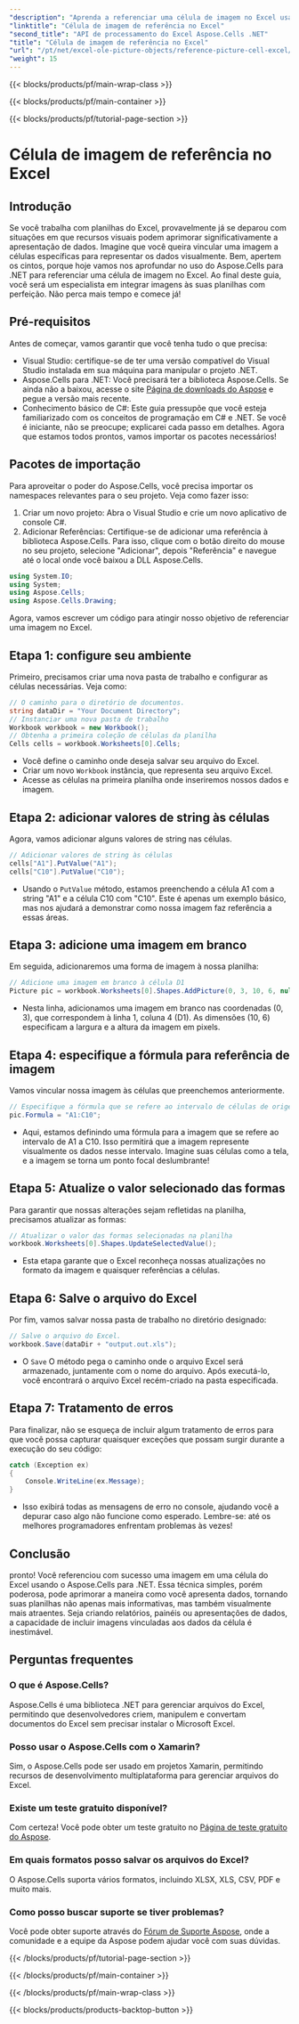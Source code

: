 ```yaml
---
"description": "Aprenda a referenciar uma célula de imagem no Excel usando o Aspose.Cells para .NET com este tutorial passo a passo. Aprimore suas planilhas."
"linktitle": "Célula de imagem de referência no Excel"
"second_title": "API de processamento do Excel Aspose.Cells .NET"
"title": "Célula de imagem de referência no Excel"
"url": "/pt/net/excel-ole-picture-objects/reference-picture-cell-excel/"
"weight": 15
---
```


{{< blocks/products/pf/main-wrap-class >}}

{{< blocks/products/pf/main-container >}}

{{< blocks/products/pf/tutorial-page-section >}}

# Célula de imagem de referência no Excel

## Introdução
Se você trabalha com planilhas do Excel, provavelmente já se deparou com situações em que recursos visuais podem aprimorar significativamente a apresentação de dados. Imagine que você queira vincular uma imagem a células específicas para representar os dados visualmente. Bem, apertem os cintos, porque hoje vamos nos aprofundar no uso do Aspose.Cells para .NET para referenciar uma célula de imagem no Excel. Ao final deste guia, você será um especialista em integrar imagens às suas planilhas com perfeição. Não perca mais tempo e comece já!
## Pré-requisitos
Antes de começar, vamos garantir que você tenha tudo o que precisa:
- Visual Studio: certifique-se de ter uma versão compatível do Visual Studio instalada em sua máquina para manipular o projeto .NET.
- Aspose.Cells para .NET: Você precisará ter a biblioteca Aspose.Cells. Se ainda não a baixou, acesse o site [Página de downloads do Aspose](https://releases.aspose.com/cells/net/) e pegue a versão mais recente.
- Conhecimento básico de C#: Este guia pressupõe que você esteja familiarizado com os conceitos de programação em C# e .NET. Se você é iniciante, não se preocupe; explicarei cada passo em detalhes.
Agora que estamos todos prontos, vamos importar os pacotes necessários!
## Pacotes de importação
Para aproveitar o poder do Aspose.Cells, você precisa importar os namespaces relevantes para o seu projeto. Veja como fazer isso:
1. Criar um novo projeto: Abra o Visual Studio e crie um novo aplicativo de console C#.
2. Adicionar Referências: Certifique-se de adicionar uma referência à biblioteca Aspose.Cells. Para isso, clique com o botão direito do mouse no seu projeto, selecione "Adicionar", depois "Referência" e navegue até o local onde você baixou a DLL Aspose.Cells.
```csharp
using System.IO;
using System;
using Aspose.Cells;
using Aspose.Cells.Drawing;
```
Agora, vamos escrever um código para atingir nosso objetivo de referenciar uma imagem no Excel.
## Etapa 1: configure seu ambiente
Primeiro, precisamos criar uma nova pasta de trabalho e configurar as células necessárias. Veja como:
```csharp
// O caminho para o diretório de documentos.
string dataDir = "Your Document Directory";
// Instanciar uma nova pasta de trabalho
Workbook workbook = new Workbook();
// Obtenha a primeira coleção de células da planilha
Cells cells = workbook.Worksheets[0].Cells;
```
 
- Você define o caminho onde deseja salvar seu arquivo do Excel.
- Criar um novo `Workbook` instância, que representa seu arquivo Excel.
- Acesse as células na primeira planilha onde inseriremos nossos dados e imagem.
## Etapa 2: adicionar valores de string às células
Agora, vamos adicionar alguns valores de string nas células. 
```csharp
// Adicionar valores de string às células
cells["A1"].PutValue("A1");
cells["C10"].PutValue("C10");
```
 
- Usando o `PutValue` método, estamos preenchendo a célula A1 com a string "A1" e a célula C10 com "C10". Este é apenas um exemplo básico, mas nos ajudará a demonstrar como nossa imagem faz referência a essas áreas.
## Etapa 3: adicione uma imagem em branco
Em seguida, adicionaremos uma forma de imagem à nossa planilha:
```csharp
// Adicione uma imagem em branco à célula D1
Picture pic = workbook.Worksheets[0].Shapes.AddPicture(0, 3, 10, 6, null);
```
 
- Nesta linha, adicionamos uma imagem em branco nas coordenadas (0, 3), que correspondem à linha 1, coluna 4 (D1). As dimensões (10, 6) especificam a largura e a altura da imagem em pixels.
## Etapa 4: especifique a fórmula para referência de imagem
Vamos vincular nossa imagem às células que preenchemos anteriormente.
```csharp
// Especifique a fórmula que se refere ao intervalo de células de origem
pic.Formula = "A1:C10";
```

- Aqui, estamos definindo uma fórmula para a imagem que se refere ao intervalo de A1 a C10. Isso permitirá que a imagem represente visualmente os dados nesse intervalo. Imagine suas células como a tela, e a imagem se torna um ponto focal deslumbrante!
## Etapa 5: Atualize o valor selecionado das formas
Para garantir que nossas alterações sejam refletidas na planilha, precisamos atualizar as formas:
```csharp
// Atualizar o valor das formas selecionadas na planilha
workbook.Worksheets[0].Shapes.UpdateSelectedValue();
```

- Esta etapa garante que o Excel reconheça nossas atualizações no formato da imagem e quaisquer referências a células.
## Etapa 6: Salve o arquivo do Excel
Por fim, vamos salvar nossa pasta de trabalho no diretório designado:
```csharp
// Salve o arquivo do Excel.
workbook.Save(dataDir + "output.out.xls");
```

- O `Save` O método pega o caminho onde o arquivo Excel será armazenado, juntamente com o nome do arquivo. Após executá-lo, você encontrará o arquivo Excel recém-criado na pasta especificada.
## Etapa 7: Tratamento de erros
Para finalizar, não se esqueça de incluir algum tratamento de erros para que você possa capturar quaisquer exceções que possam surgir durante a execução do seu código:
```csharp
catch (Exception ex)
{
    Console.WriteLine(ex.Message);
}
```

- Isso exibirá todas as mensagens de erro no console, ajudando você a depurar caso algo não funcione como esperado. Lembre-se: até os melhores programadores enfrentam problemas às vezes!
## Conclusão
pronto! Você referenciou com sucesso uma imagem em uma célula do Excel usando o Aspose.Cells para .NET. Essa técnica simples, porém poderosa, pode aprimorar a maneira como você apresenta dados, tornando suas planilhas não apenas mais informativas, mas também visualmente mais atraentes. Seja criando relatórios, painéis ou apresentações de dados, a capacidade de incluir imagens vinculadas aos dados da célula é inestimável.
## Perguntas frequentes
### O que é Aspose.Cells?
Aspose.Cells é uma biblioteca .NET para gerenciar arquivos do Excel, permitindo que desenvolvedores criem, manipulem e convertam documentos do Excel sem precisar instalar o Microsoft Excel.
### Posso usar o Aspose.Cells com o Xamarin?
Sim, o Aspose.Cells pode ser usado em projetos Xamarin, permitindo recursos de desenvolvimento multiplataforma para gerenciar arquivos do Excel.
### Existe um teste gratuito disponível?
Com certeza! Você pode obter um teste gratuito no [Página de teste gratuito do Aspose](https://releases.aspose.com/).
### Em quais formatos posso salvar os arquivos do Excel?
O Aspose.Cells suporta vários formatos, incluindo XLSX, XLS, CSV, PDF e muito mais.
### Como posso buscar suporte se tiver problemas?
Você pode obter suporte através do [Fórum de Suporte Aspose](https://forum.aspose.com/c/cells/9), onde a comunidade e a equipe da Aspose podem ajudar você com suas dúvidas.

{{< /blocks/products/pf/tutorial-page-section >}}

{{< /blocks/products/pf/main-container >}}

{{< /blocks/products/pf/main-wrap-class >}}

{{< blocks/products/products-backtop-button >}}